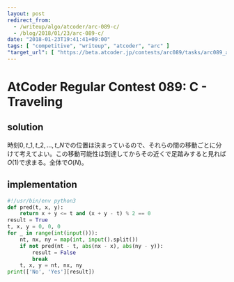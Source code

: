 ```yaml
---
layout: post
redirect_from:
  - /writeup/algo/atcoder/arc-089-c/
  - /blog/2018/01/23/arc-089-c/
date: "2018-01-23T19:41:41+09:00"
tags: [ "competitive", "writeup", "atcoder", "arc" ]
"target_url": [ "https://beta.atcoder.jp/contests/arc089/tasks/arc089_a" ]
---
```


# AtCoder Regular Contest 089: C - Traveling

## solution

時刻$0, t\_1, t\_2, \dots, t\_N$での位置は決まっているので、それらの間の移動ごとに分けて考えてよい。この移動可能性は到達してからその近くで足踏みすると見れば$O(1)$で求まる。全体で$O(N)$。

## implementation

``` python
#!/usr/bin/env python3
def pred(t, x, y):
    return x + y <= t and (x + y - t) % 2 == 0
result = True
t, x, y = 0, 0, 0
for _ in range(int(input())):
    nt, nx, ny = map(int, input().split())
    if not pred(nt - t, abs(nx - x), abs(ny - y)):
        result = False
        break
    t, x, y = nt, nx, ny
print(['No', 'Yes'][result])
```
